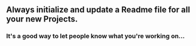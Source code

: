 ## Always initialize and update a Readme file for all your new Projects.

### It's a good way to let people know what you're working on...
